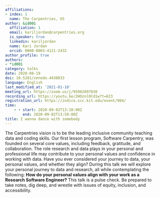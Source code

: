 ```yaml
---
affiliations:
- index: 1
  name: The Carpentries, US
author: &id001
  affiliation: 1
  email: kariljordan@carpentries.org
  is_speaker: true
  linkedin: kariljordan
  name: Kari Jordan
  orcid: 0000-0003-4121-2432
author_profile: true
authors:
- *id001
category: talks
date: 2020-08-19
doi: 10.5281/zenodo.4430833
language: English
last_modified_at: '2021-01-10'
meeting_url: https://zoom.us/j/95982897830
recording_url: https://youtu.be/2HOznlOCd1w?t=623
registration_url: https://indico.scc.kit.edu/event/904/
time:
    - - start: 2020-09-02T13:10:00Z
        end: 2020-09-02T13:50:00Z
title: I wanna dance with somebody
---
```


The Carpentries vision is to be the leading inclusive community teaching data and coding skills. Our first lesson program, Software Carpentry, was founded on several core values, including feedback, gratitude, and collaboration. The role research and data plays in your personal and professional life may contribute to your personal values and confidence in working with data. Have you ever considered your journey to data, your personal values, and whether they align? During this talk we will explore your personal journey to data and research, all while contemplating the following: **How do your personal values align with your work as a Research Software Engineer?** This talk is a pulse check. Be prepared to take notes, dig deep, and wrestle with issues of equity, inclusion, and accessibility.